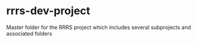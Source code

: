 # rrrs-dev-project
Master folder for the RRRS project which includes several subprojects and associated folders
